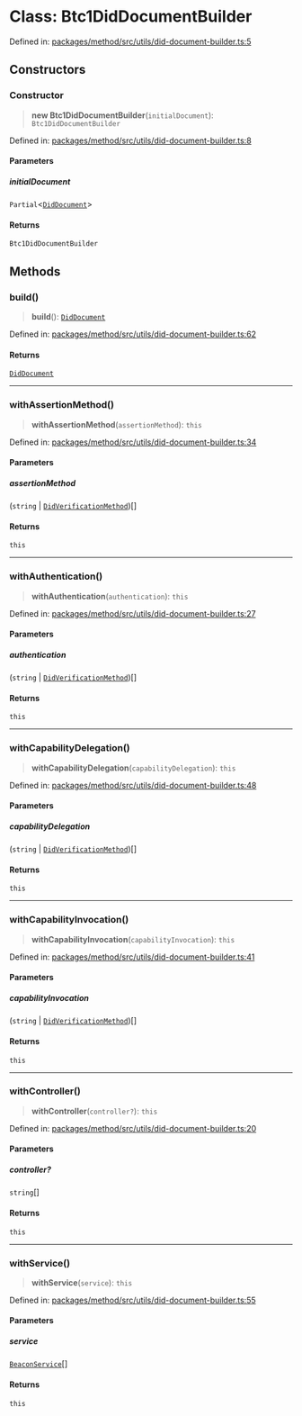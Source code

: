 # Class: Btc1DidDocumentBuilder

Defined in: [packages/method/src/utils/did-document-builder.ts:5](https://github.com/dcdpr/did-btcr2-js/blob/4a717493e735221d072999f212891939f4de3f23/packages/method/src/utils/did-document-builder.ts#L5)

## Constructors

### Constructor

> **new Btc1DidDocumentBuilder**(`initialDocument`): `Btc1DidDocumentBuilder`

Defined in: [packages/method/src/utils/did-document-builder.ts:8](https://github.com/dcdpr/did-btcr2-js/blob/4a717493e735221d072999f212891939f4de3f23/packages/method/src/utils/did-document-builder.ts#L8)

#### Parameters

##### initialDocument

`Partial`&lt;[`DidDocument`](DidDocument.md)&gt;

#### Returns

`Btc1DidDocumentBuilder`

## Methods

### build()

> **build**(): [`DidDocument`](DidDocument.md)

Defined in: [packages/method/src/utils/did-document-builder.ts:62](https://github.com/dcdpr/did-btcr2-js/blob/4a717493e735221d072999f212891939f4de3f23/packages/method/src/utils/did-document-builder.ts#L62)

#### Returns

[`DidDocument`](DidDocument.md)

***

### withAssertionMethod()

> **withAssertionMethod**(`assertionMethod`): `this`

Defined in: [packages/method/src/utils/did-document-builder.ts:34](https://github.com/dcdpr/did-btcr2-js/blob/4a717493e735221d072999f212891939f4de3f23/packages/method/src/utils/did-document-builder.ts#L34)

#### Parameters

##### assertionMethod

(`string` \| [`DidVerificationMethod`](DidVerificationMethod.md))[]

#### Returns

`this`

***

### withAuthentication()

> **withAuthentication**(`authentication`): `this`

Defined in: [packages/method/src/utils/did-document-builder.ts:27](https://github.com/dcdpr/did-btcr2-js/blob/4a717493e735221d072999f212891939f4de3f23/packages/method/src/utils/did-document-builder.ts#L27)

#### Parameters

##### authentication

(`string` \| [`DidVerificationMethod`](DidVerificationMethod.md))[]

#### Returns

`this`

***

### withCapabilityDelegation()

> **withCapabilityDelegation**(`capabilityDelegation`): `this`

Defined in: [packages/method/src/utils/did-document-builder.ts:48](https://github.com/dcdpr/did-btcr2-js/blob/4a717493e735221d072999f212891939f4de3f23/packages/method/src/utils/did-document-builder.ts#L48)

#### Parameters

##### capabilityDelegation

(`string` \| [`DidVerificationMethod`](DidVerificationMethod.md))[]

#### Returns

`this`

***

### withCapabilityInvocation()

> **withCapabilityInvocation**(`capabilityInvocation`): `this`

Defined in: [packages/method/src/utils/did-document-builder.ts:41](https://github.com/dcdpr/did-btcr2-js/blob/4a717493e735221d072999f212891939f4de3f23/packages/method/src/utils/did-document-builder.ts#L41)

#### Parameters

##### capabilityInvocation

(`string` \| [`DidVerificationMethod`](DidVerificationMethod.md))[]

#### Returns

`this`

***

### withController()

> **withController**(`controller?`): `this`

Defined in: [packages/method/src/utils/did-document-builder.ts:20](https://github.com/dcdpr/did-btcr2-js/blob/4a717493e735221d072999f212891939f4de3f23/packages/method/src/utils/did-document-builder.ts#L20)

#### Parameters

##### controller?

`string`[]

#### Returns

`this`

***

### withService()

> **withService**(`service`): `this`

Defined in: [packages/method/src/utils/did-document-builder.ts:55](https://github.com/dcdpr/did-btcr2-js/blob/4a717493e735221d072999f212891939f4de3f23/packages/method/src/utils/did-document-builder.ts#L55)

#### Parameters

##### service

[`BeaconService`](../interfaces/BeaconService.md)[]

#### Returns

`this`
